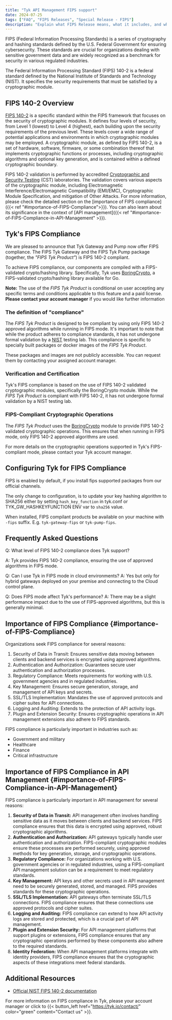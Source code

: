 ```yaml
---
title: "Tyk API Management FIPS support"
date: 2024-07-25
tags: ["FAQ", "FIPS Releases", "Special Release - FIPS"]
description: "Explain what FIPS Release means, what it includes, and what to expect"
---
```


FIPS (Federal Information Processing Standards) is a series of cryptography and hashing standards defined by the U.S.
Federal Government for ensuring cybersecurity. These standards are crucial for organizations dealing with sensitive
government data and are widely recognized as a benchmark for security in various regulated industries.

The Federal Information Processing Standard (FIPS) 140-2 is a federal standard defined by the National Institute of
Standards and Technology (NIST). It specifies the security requirements that must be satisfied by a cryptographic module.

## FIPS 140-2 Overview

[FIPS 140-2](https://nvlpubs.nist.gov/nistpubs/FIPS/NIST.FIPS.140-2.pdf) is a specific standard within the FIPS
framework that focuses on the security of cryptographic modules. It defines four levels of security, from Level 1
(lowest) to Level 4 (highest), each building upon the security requirements of the previous level. These levels cover
a wide range of potential applications and environments in which cryptographic modules may be employed. A cryptographic
module, as defined by FIPS 140-2, is a set of hardware, software, firmware, or some combination thereof that implements
cryptographic functions or processes, including cryptographic algorithms and optional key generation, and is contained
within a defined cryptographic boundary.

FIPS 140-2 validation is performed by accredited [Cryptographic and Security Testing](https://csrc.nist.rip/Projects/cryptographic-module-validation-program/Standards#:~:text=FIPS%20140%2D2%20(effective%2015%2DNov%2D2001)&text=NVLAP%20accredited%20Cryptographic%20and%20Security,for%20Cryptographic%20Modules%20%5B%20PDF%20%5D.)
(CST) laboratories. The validation covers various aspects of the cryptographic module, including Electromagnetic
Interference/Electromagnetic Compatibility (EMI/EMC), Cryptographic Module Specification, and mitigation of Other Attacks.
For more information, please check the detailed section on the
[importance of FIPS compliance]({{< ref "#importance-of-FIPS-Compliance">}}). You can also learn about its significance
in the context of [API management]({{< ref "#importance-of-FIPS-Compliance-in-API-Management" >}}).

## Tyk's FIPS Compliance

We are pleased to announce that Tyk Gateway and Pump now offer FIPS compliance. The FIPS Tyk Gateway and the FIPS Tyk
Pump package (together, the *"FIPS Tyk Product"*) is FIPS 140-2 compliant.

To achieve FIPS compliance, our components are compiled with a FIPS-validated crypto/hashing library. Specifically, Tyk
uses [BoringCrypto](https://csrc.nist.gov/CSRC/media/projects/cryptographic-module-validation-program/documents/security-policies/140sp3678.pdf), a FIPS-validated crypto/hashing library available for Go.

**Note:** The use of the *FIPS Tyk Product* is conditional on user accepting any specific terms and conditions applicable to this
feature and a paid license. **Please contact your account manager** if you would like further information

### The definition of "compliance"
The *FIPS Tyk Product* is designed to be compliant by using only FIPS 140-2 approved algorithms while running in FIPS
mode. It's important to note that while the product adheres to compliance standards, it has not undergone formal
validation by a [NIST](https://www.nist.gov/federal-information-processing-standards-fips) testing lab. This compliance
is specific to specially built packages or docker images of the *FIPS Tyk Product*.

These packages and images are not publicly accessible. You can request them by contacting your assigned account manager.

### Verification and Certification

Tyk's FIPS compliance is based on the use of FIPS 140-2 validated cryptographic modules, specifically the BoringCrypto
module. While the *FIPS Tyk Product* is compliant with FIPS 140-2, it has not undergone formal validation by a NIST
testing lab.

### FIPS-Compliant Cryptographic Operations

The *FIPS Tyk Product* uses the [BoringCrypto](https://boringssl.googlesource.com/boringssl/+/master/crypto/fipsmodule/FIPS.md#fips-140_2) module to provide FIPS 140-2 validated cryptographic operations. This ensures that when running in FIPS mode, only FIPS 140-2 approved algorithms are used.

For more details on the cryptographic operations supported in Tyk's FIPS-compliant mode, please contact your Tyk account manager.

## Configuring Tyk for FIPS Compliance

FIPS is enabled by default, if you install fips supported packages from our official channels. 

The only change to configuration, is to update your key hashing algorithm to SHA256 either by setting `hash_key_function` in tyk.conf or TYK_GW_HASHKEYFUNCTION ENV var to `sha256` value. 

When installed, FIPS compilant products be available on your machine with `-fips` suffix. E.g. `tyk-gateway-fips` or `tyk-pump-fips`.


## Frequently Asked Questions

Q: What level of FIPS 140-2 compliance does Tyk support?

A: Tyk provides FIPS 140-2 compliance, ensuring the use of approved algorithms in FIPS mode.

Q: Can I use Tyk in FIPS mode in cloud environments?
A: Yes but only for hybrid gateways deployed on your premise and connecting to the Cloud control plane.

Q: Does FIPS mode affect Tyk's performance?
A: There may be a slight performance impact due to the use of FIPS-approved algorithms, but this is generally minimal.


## Importance of FIPS Compliance {#importance-of-FIPS-Compliance}

Organizations seek FIPS compliance for several reasons:
1. Security of Data in Transit: Ensures sensitive data moving between clients and backend services is encrypted using
approved algorithms.
2. Authentication and Authorization: Guarantees secure user authentication and authorization processes.
3. Regulatory Compliance: Meets requirements for working with U.S. government agencies and in regulated industries.
4. Key Management: Ensures secure generation, storage, and management of API keys and secrets.
5. SSL/TLS Implementation: Mandates the use of approved protocols and cipher suites for API connections.
6. Logging and Auditing: Extends to the protection of API activity logs.
7. Plugin and Extension Security: Ensures cryptographic operations in API management extensions also adhere to FIPS
standards.

FIPS compliance is particularly important in industries such as:
- Government and military
- Healthcare
- Finance
- Critical infrastructure

## Importance of FIPS Compliance in API Management  {#importance-of-FIPS-Compliance-in-API-Management}

FIPS compliance is particularly important in API management for several reasons:

1. **Security of Data in Transit:** API management often involves handling sensitive data as it moves between clients
and backend services. FIPS compliance ensures that this data is encrypted using approved, robust cryptographic
algorithms.
2. **Authentication and Authorization:** API gateways typically handle user authentication and authorization.
FIPS-compliant cryptographic modules ensure these processes are performed securely, using approved methods for key
generation, storage,
and cryptographic operations.
3. **Regulatory Compliance:** For organizations working with U.S. government agencies or in regulated industries, using
a FIPS-compliant API management solution can be a requirement to meet regulatory standards.
4. **Key Management:** API keys and other secrets used in API management need to be securely generated, stored, and
managed. FIPS provides standards for these cryptographic operations.
5. **SSL/TLS Implementation:** API gateways often terminate SSL/TLS connections. FIPS compliance ensures that these
connections use approved protocols and cipher suites.
6. **Logging and Auditing:** FIPS compliance can extend to how API activity logs are stored and protected, which is a
crucial part of API management.
7. **Plugin and Extension Security:** For API management platforms that support plugins or extensions, FIPS compliance
ensures that any cryptographic operations performed by these components also adhere to the required standards.
8. **Identity Federation:** When API management platforms integrate with identity providers, FIPS compliance ensures
that the cryptographic aspects of these integrations meet federal standards.


## Additional Resources

- [Official NIST FIPS 140-2 documentation](https://csrc.nist.gov/publications/detail/fips/140/2/final)

For more information on FIPS compliance in Tyk, please your account manager or click to {{< button_left href="https://tyk.io/contact/" color="green" content="Contact us" >}}.
